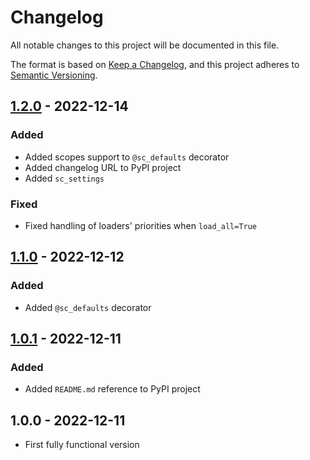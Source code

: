 # Changelog

All notable changes to this project will be documented in this file.

The format is based on [Keep a Changelog](https://keepachangelog.com/en/1.0.0/),
and this project adheres to [Semantic Versioning](https://semver.org/spec/v2.0.0.html).

## [1.2.0] - 2022-12-14

### Added

- Added scopes support to `@sc_defaults` decorator
- Added changelog URL to PyPI project
- Added `sc_settings`

### Fixed

- Fixed handling of loaders' priorities when `load_all=True`

## [1.1.0] - 2022-12-12

### Added 

- Added `@sc_defaults` decorator

## [1.0.1] - 2022-12-11

### Added

- Added `README.md` reference to PyPI project

## 1.0.0 - 2022-12-11

- First fully functional version

[1.2.0]: https://github.com/vsego/settings-collector/releases/tag/v1.2.0
[1.1.0]: https://github.com/vsego/settings-collector/releases/tag/v1.1.0
[1.0.1]: https://github.com/vsego/settings-collector/releases/tag/v1.0.1
